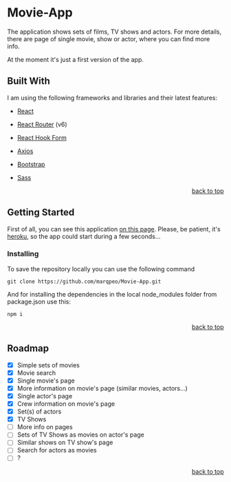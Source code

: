 <div id="top"></div>

# Movie-App

The application shows sets of films, TV shows and actors. For more details, there are page of single movie, show or actor, where you can find more info.

At the moment it's just a first version of the app.

## Built With

I am using the following frameworks and libraries and their latest features:

* [React](https://reactjs.org/)

* [React Router](https://reactrouter.com/) (v6)

* [React Hook Form](https://react-hook-form.com/)

* [Axios](https://github.com/axios/axios)

* [Bootstrap](https://getbootstrap.com/)

* [Sass](https://github.com/sass/dart-sass)

<p align="right"><a href="#top">back to top</a></p>


## Getting Started

First of all, you can see this application [on this page](https://movie-app-marqpeo.herokuapp.com/). Please, be patient, it's [heroku](https://heroku.com), so the app could start during a few seconds...

### Installing

To save the repository locally you can use the following command

    git clone https://github.com/marqpeo/Movie-App.git

And for installing the dependencies in the local node_modules folder from package.json use this:
    
    npm i
    
<p align="right"><a href="#top">back to top</a></p>

## Roadmap

- [x]   Simple sets of movies
- [x]   Movie search
- [x]   Single movie's page
- [x]   More information on movie's page (similar movies, actors...)
- [x]   Single actor's page
- [x]   Crew information on movie's page
- [x]   Set(s) of actors
- [x]   TV Shows
- [ ]   More info on pages
- [ ]   Sets of TV Shows as movies on actor's page
- [ ]   Similar shows on TV show's page
- [ ]   Search for actors as movies
- [ ]   ?

<p align="right"><a href="#top">back to top</a></p>